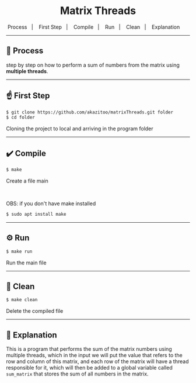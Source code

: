 <h1 align="center">Matrix Threads</h1>

<p align="center">
        <span>Process</span>&nbsp;&nbsp;&nbsp;|&nbsp;&nbsp;&nbsp;
        <span>First Step</span>&nbsp;&nbsp;&nbsp;|&nbsp;&nbsp;&nbsp;
        <span>Compile</span>&nbsp;&nbsp;&nbsp;|&nbsp;&nbsp;&nbsp;
        <span>Run</span>&nbsp;&nbsp;&nbsp;|&nbsp;&nbsp;&nbsp;
        <span>Clean</span>&nbsp;&nbsp;&nbsp;|&nbsp;&nbsp;&nbsp;
        <span>Explanation</span>&nbsp;&nbsp;&nbsp;&nbsp;&nbsp;&nbsp;
</p>

---

## 📝 Process

step by step on how to perform a sum of numbers from the matrix using **multiple threads**.

---

## ☝️ First Step

```bash
$ git clone https://github.com/akazitoo/matrixThreads.git folder
$ cd folder
```

Cloning the project to local and arriving in the program folder

---

## ✔️ Compile

```bash
$ make
```
Create a file main

<br>

OBS: if you don't have make installed

```bash
$ sudo apt install make
```

---

## ⚙️ Run

```bash
$ make run
```
Run the main file 

---

## 🧹 Clean

```bash
$ make clean
```

Delete the compiled file

---

## 📌 Explanation

This is a program that performs the sum of the matrix numbers using multiple threads, which in the input we will put the value that refers to the row and column of this matrix, and each row of the matrix will have a thread responsible for it, which will then be added to a global variable called `sum_matrix` that stores the sum of all numbers in the matrix.
